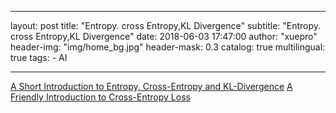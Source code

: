 
---
layout:       post
title:        "Entropy. cross Entropy,KL Divergence"
subtitle:     "Entropy. cross Entropy,KL Divergence"
date:         2018-06-03 17:47:00
author:       "xuepro"
header-img:   "img/home_bg.jpg"
header-mask:  0.3
catalog:      true
multilingual: true
tags:
    - AI
    
---
[A Short Introduction to Entropy, Cross-Entropy and KL-Divergence](https://www.youtube.com/watch?v=ErfnhcEV1O8)
[A Friendly Introduction to Cross-Entropy Loss](https://rdipietro.github.io/friendly-intro-to-cross-entropy-loss/)
